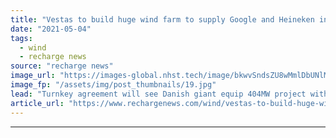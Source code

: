 ```yaml
---
title: "Vestas to build huge wind farm to supply Google and Heineken in biggest deal of 2021"
date: "2021-05-04"
tags: 
  - wind
  - recharge news
source: "recharge news"
image_url: "https://images-global.nhst.tech/image/bkwvSndsZU8wMmlDbUNlMzBDbU1BbkwzY2YxRU12Q2I3b3E5RzI0MTczUT0=/nhst/binary/6acc3a6aaac9e185f4e8892b6bcf1bfd"
image_fp: "/assets/img/post_thumbnails/19.jpg"
lead: "Turnkey agreement will see Danish giant equip 404MW project with 6MW EnVentus turbines"
article_url: "https://www.rechargenews.com/wind/vestas-to-build-huge-wind-farm-to-supply-google-and-heineken-in-biggest-deal-of-2021/2-1-1005382"
---
```


---
